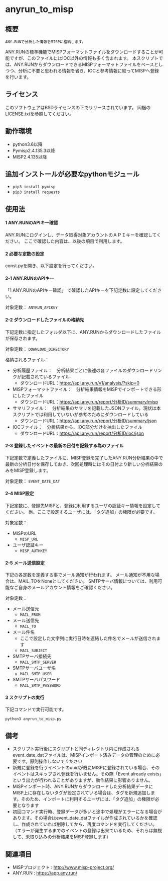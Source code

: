 # anyrun_to_misp


## 概要

	ANY.RUNで分析した情報をMISPに格納します。

ANY.RUNの標準機能でMISPフォーマットファイルをダウンロードすることが可能ですが、このファイルにはIOC以外の情報も多く含まれます。
本スクリプトでは、ANY.RUNからダウンロードできるMISPフォーマットファイルをベースとしつつ、分析に不要と思われる情報を省き、IOCと参考情報に絞ってMISPへ登録を行います。


## ライセンス

このソフトウェアはBSDライセンスの下でリリースされています。
同梱のLICENSE.txtを参照してください。


## 動作環境

* python3.6以降
* Pymisp2.4.135.3以降
* MISP2.4.135以降


## 追加インストールが必要なpythonモジュール

* `pip3 install pymisp`
* `pip3 install requests`


## 使用法


#### 1 ANY.RUNのAPIキー確認

ANY.RUNにログインし、データ取得対象アカウントのＡＰＩキーを確認してください。
ここで確認した内容は、以後の項目で利用します。


#### 2 必要な定数の設定

const.pyを開き、以下設定を行ってください。


#### 2-1 ANY.RUNのAPIキー

「1 ANY.RUNのAPIキー確認」
で確認したAPIキーを下記定数に設定してください。

対象定数：
`ANYRUN_APIKEY`


#### 2-2 ダウンロードしたファイルの格納先

下記定数に指定したフォルダ以下に、ANY.RUNからダウンロードしたファイルが保存されます。

対象定数：
`DOWNLOAD_DIRECTORY`

格納されるファイル：

* 分析履歴ファイル：　分析結果ごとに後述の各ファイルのダウンロードリンクが記載されているファイル
	* ダウンロードURL：https://api.any.run/v1/analysis/?skip=0
* MISPフォーマットファイル：　分析結果情報をMISPでインポートできる形にしたファイル
	* ダウンロードURL：https://api.any.run/report/分析ID/summary/misp
* サマリファイル：　分析結果のサマリを記載したJSONファイル。現状は本スクリプトでは利用していないが参考のためにダウンロードしている
	* ダウンロードURL：https://api.any.run/report/分析ID/summary/json
* IOCファイル：　分析結果から、IOC部分だけを抽出したファイル
	* ダウンロードURL：https://api.any.run/report/分析ID/ioc/json


#### 2-3 登録したイベントの最新の日付を記録する為のファイル

下記定数で定義したファイルに、MISP登録を完了したANY.RUN分析結果の中で最新の分析日付を保存しておき、次回処理時にはその日付より新しい分析結果のみをMISP登録します。

対象定数：
`EVENT_DATE_DAT`


#### 2-4 MISP設定

下記定数に、登録先MISPと、登録に利用するユーザの認証キー情報を設定してください。
尚、ここで設定するユーザには、「タグ追加」の権限が必要です。

対象定数：

* MISPのURL
	* `MISP_URL`
* ユーザ認証キー
	* `MISP_AUTHKEY`


#### 2-5 メール送信設定

下記の各定数を定義する事でメール通知が行われます。
メール通知が不用な場合は、MAIL_TOをNoneとしてください。
SMTPサーバ情報については、利用可能なご自身のメールアカウント情報をご確認ください。

対象定数：

* メール送信元
	* `MAIL_FROM`
* メール送信先
	* `MAIL_TO`
* メール件名
	* ここで設定した文字列に実行日時を連結した件名でメールが送信されます
	* `MAIL_SUBJECT`
* SMTPサーバ接続先
	* `MAIL_SMTP_SERVER`
* SMTPサーバユーザ名
	* `MAIL_SMTP_USER`
* SMTPサーバパスワード
	* `MAIL_SMTP_PASSWORD`


#### 3 スクリプトの実行

下記コマンドで実行可能です。

`python3 anyrun_to_misp.py`


## 備考

* スクリプト実行後にスクリプトと同ディレクトリ内に作成されるevent_date_datファイルは、MISPインポート済みデータの管理のために必要です。原則操作しないでください
* 新規に登録を行うイベントのuuidが既にMISPに登録されている場合、そのイベントはスキップされ登録を行いません。その際「Event already exists」という出力が行われることがありますが、動作結果に影響ありません。
* MISPインポート時、ANY.RUNからダウンロードした分析結果データにMISP上に存在しないタグが設定されている場合は、タグを新規追加します。そのため、インポートに利用するユーザには、「タグ追加」の権限が必要となります
* 初回コマンド実行時、登録データが多いと途中で処理がエラーになる場合があります。その場合はevent_date_datファイルが作成されているかを確認し、作成されていれば削除してから、再度コマンドを実行してください。  
（エラーが発生するまでのイベントの登録は出来ているため、それらは無視して、未取り込みの分析結果をMISP登録します）


## 関連項目

* MISPプロジェクト : http://www.misp-project.org/
* ANY.RUN : https://app.any.run/
